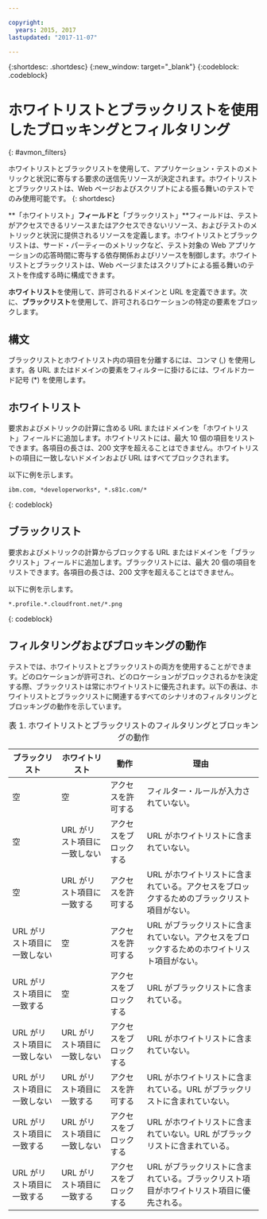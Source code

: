 ```yaml
---

copyright:
  years: 2015, 2017
lastupdated: "2017-11-07"

---
```


{:shortdesc: .shortdesc}
{:new_window: target="_blank"}
{:codeblock: .codeblock}

# ホワイトリストとブラックリストを使用したブロッキングとフィルタリング
{: #avmon_filters}

ホワイトリストとブラックリストを使用して、アプリケーション・テストのメトリックと状況に寄与する要求の送信先リソースが決定されます。ホワイトリストとブラックリストは、Web ページおよびスクリプトによる振る舞いのテストでのみ使用可能です。
{: shortdesc}

**「ホワイトリスト」**フィールドと**「ブラックリスト」**フィールドは、テストがアクセスできるリソースまたはアクセスできないリソース、およびテストのメトリックと状況に提供されるリソースを定義します。ホワイトリストとブラックリストは、サード・パーティーのメトリックなど、テスト対象の Web アプリケーションの応答時間に寄与する依存関係およびリソースを制御します。ホワイトリストとブラックリストは、Web ページまたはスクリプトによる振る舞いのテストを作成する時に構成できます。

**ホワイトリスト**を使用して、許可されるドメインと URL を定義できます。次に、**ブラックリスト**を使用して、許可されるロケーションの特定の要素をブロックします。

## 構文

ブラックリストとホワイトリスト内の項目を分離するには、コンマ (,) を使用します。各 URL またはドメインの要素をフィルターに掛けるには、ワイルドカード記号 (\*) を使用します。

## ホワイトリスト

要求およびメトリックの計算に含める URL またはドメインを「ホワイトリスト」フィールドに追加します。ホワイトリストには、最大 10 個の項目をリストできます。各項目の長さは、200 文字を超えることはできません。ホワイトリストの項目に一致しないドメインおよび URL はすべてブロックされます。

以下に例を示します。
```
ibm.com, *developerworks*, *.s81c.com/*
```
{: codeblock}

## ブラックリスト

要求およびメトリックの計算からブロックする URL またはドメインを「ブラックリスト」フィールドに追加します。ブラックリストには、最大 20 個の項目をリストできます。各項目の長さは、200 文字を超えることはできません。

以下に例を示します。
```
*.profile.*.cloudfront.net/*.png
```
{: codeblock}

## フィルタリングおよびブロッキングの動作

テストでは、ホワイトリストとブラックリストの両方を使用することができます。どのロケーションが許可され、どのロケーションがブロックされるかを決定する際、ブラックリストは常にホワイトリストに優先されます。以下の表は、ホワイトリストとブラックリストに関連するすべてのシナリオのフィルタリングとブロッキングの動作を示しています。

<table id="avmon_whitelist_blacklist__table_gyg_vvp_fbb">
<caption>表 1. ホワイトリストとブラックリストのフィルタリングとブロッキングの動作</caption>
<thead>
<tr>
<th>ブラックリスト</th>
<th>ホワイトリスト</th>
<th>動作</th>
<th>理由</th>
</tr>
</thead>
<tbody>
<tr>
<td>空</td>
<td>空</td>
<td>アクセスを許可する</td>
<td>フィルター・ルールが入力されていない。</td>
</tr>
<tr>
<td>空</td>
<td>URL がリスト項目に一致しない</td>
<td>アクセスをブロックする</td>
<td>URL がホワイトリストに含まれていない。</td>
</tr>
<tr>
<td>空</td>
<td>URL がリスト項目に一致する</td>
<td>アクセスを許可する</td>
<td>URL がホワイトリストに含まれている。アクセスをブロックするためのブラックリスト項目がない。</td>
</tr>
<tr>
<td>URL がリスト項目に一致しない</td>
<td>空</td>
<td>アクセスを許可する</td>
<td>URL がブラックリストに含まれていない。アクセスをブロックするためのホワイトリスト項目がない。</td>
</tr>
<tr>
<td>URL がリスト項目に一致する</td>
<td>空</td>
<td>アクセスをブロックする</td>
<td>URL がブラックリストに含まれている。</td>
</tr>
<tr>
<td>URL がリスト項目に一致しない</td>
<td>URL がリスト項目に一致しない</td>
<td>アクセスをブロックする</td>
<td>URL がホワイトリストに含まれていない。</td>
</tr>
<tr>
<td>URL がリスト項目に一致しない</td>
<td>URL がリスト項目に一致する</td>
<td>アクセスを許可する</td>
<td>URL がホワイトリストに含まれている。URL がブラックリストに含まれていない。</td>
</tr>
<tr>
<td>URL がリスト項目に一致する</td>
<td>URL がリスト項目に一致しない</td>
<td>アクセスをブロックする</td>
<td>URL がホワイトリストに含まれていない。URL がブラックリストに含まれている。</td>
</tr>
<tr>
<td>URL がリスト項目に一致する</td>
<td>URL がリスト項目に一致する</td>
<td>アクセスをブロックする</td>
<td>URL がブラックリストに含まれている。ブラックリスト項目がホワイトリスト項目に優先される。</td>
</tr>
</tbody>
</table>
